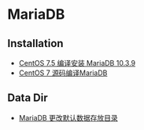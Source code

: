 # MariaDB

## Installation
* [CentOS 7.5 编译安装 MariaDB 10.3.9](https://blog.csdn.net/qq_32828933/article/details/82720018)
* [CentOS 7 源码编译MariaDB](https://www.cnblogs.com/bigdevilking/p/9452686.html)

## Data Dir
* [MariaDB 更改默认数据存放目录](https://blog.51cto.com/lddyw/1684364)
